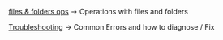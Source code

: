 [files & folders ops](files-folders.md) -> Operations with files and folders

[Troubleshooting](./troubleshooting/index.md) -> Common Errors and how to diagnose / Fix
